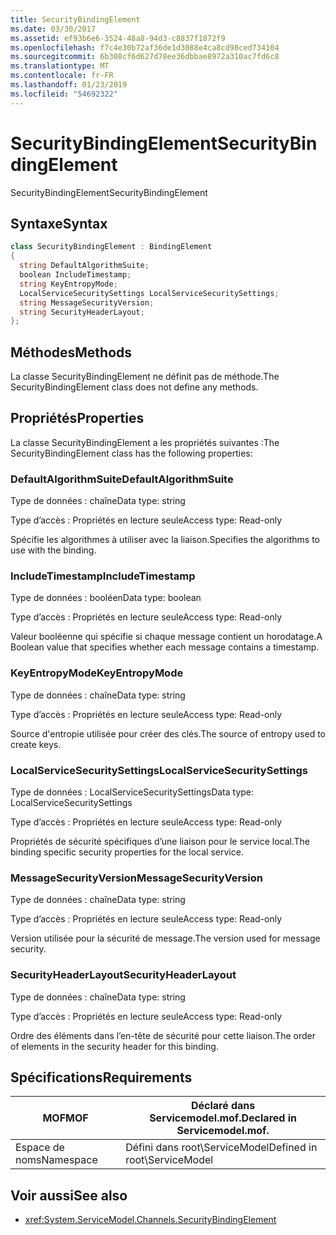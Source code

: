 ```yaml
---
title: SecurityBindingElement
ms.date: 03/30/2017
ms.assetid: ef93b6e6-3524-48a8-94d3-c8837f1872f9
ms.openlocfilehash: f7c4e30b72af36de1d3088e4ca8cd98ced734104
ms.sourcegitcommit: 6b308cf6d627d78ee36dbbae8972a310ac7fd6c8
ms.translationtype: MT
ms.contentlocale: fr-FR
ms.lasthandoff: 01/23/2019
ms.locfileid: "54692322"
---
```

# <a name="securitybindingelement"></a><span data-ttu-id="4a9c8-102">SecurityBindingElement</span><span class="sxs-lookup"><span data-stu-id="4a9c8-102">SecurityBindingElement</span></span>
<span data-ttu-id="4a9c8-103">SecurityBindingElement</span><span class="sxs-lookup"><span data-stu-id="4a9c8-103">SecurityBindingElement</span></span>  
  
## <a name="syntax"></a><span data-ttu-id="4a9c8-104">Syntaxe</span><span class="sxs-lookup"><span data-stu-id="4a9c8-104">Syntax</span></span>  
  
```csharp
class SecurityBindingElement : BindingElement  
{  
  string DefaultAlgorithmSuite;  
  boolean IncludeTimestamp;  
  string KeyEntropyMode;  
  LocalServiceSecuritySettings LocalServiceSecuritySettings;  
  string MessageSecurityVersion;  
  string SecurityHeaderLayout;  
};  
```  
  
## <a name="methods"></a><span data-ttu-id="4a9c8-105">Méthodes</span><span class="sxs-lookup"><span data-stu-id="4a9c8-105">Methods</span></span>  
 <span data-ttu-id="4a9c8-106">La classe SecurityBindingElement ne définit pas de méthode.</span><span class="sxs-lookup"><span data-stu-id="4a9c8-106">The SecurityBindingElement class does not define any methods.</span></span>  
  
## <a name="properties"></a><span data-ttu-id="4a9c8-107">Propriétés</span><span class="sxs-lookup"><span data-stu-id="4a9c8-107">Properties</span></span>  
 <span data-ttu-id="4a9c8-108">La classe SecurityBindingElement a les propriétés suivantes :</span><span class="sxs-lookup"><span data-stu-id="4a9c8-108">The SecurityBindingElement class has the following properties:</span></span>  
  
### <a name="defaultalgorithmsuite"></a><span data-ttu-id="4a9c8-109">DefaultAlgorithmSuite</span><span class="sxs-lookup"><span data-stu-id="4a9c8-109">DefaultAlgorithmSuite</span></span>  
 <span data-ttu-id="4a9c8-110">Type de données : chaîne</span><span class="sxs-lookup"><span data-stu-id="4a9c8-110">Data type: string</span></span>  
  
 <span data-ttu-id="4a9c8-111">Type d’accès : Propriétés en lecture seule</span><span class="sxs-lookup"><span data-stu-id="4a9c8-111">Access type: Read-only</span></span>  
  
 <span data-ttu-id="4a9c8-112">Spécifie les algorithmes à utiliser avec la liaison.</span><span class="sxs-lookup"><span data-stu-id="4a9c8-112">Specifies the algorithms to use with the binding.</span></span>  
  
### <a name="includetimestamp"></a><span data-ttu-id="4a9c8-113">IncludeTimestamp</span><span class="sxs-lookup"><span data-stu-id="4a9c8-113">IncludeTimestamp</span></span>  
 <span data-ttu-id="4a9c8-114">Type de données : booléen</span><span class="sxs-lookup"><span data-stu-id="4a9c8-114">Data type: boolean</span></span>  
  
 <span data-ttu-id="4a9c8-115">Type d’accès : Propriétés en lecture seule</span><span class="sxs-lookup"><span data-stu-id="4a9c8-115">Access type: Read-only</span></span>  
  
 <span data-ttu-id="4a9c8-116">Valeur booléenne qui spécifie si chaque message contient un horodatage.</span><span class="sxs-lookup"><span data-stu-id="4a9c8-116">A Boolean value that specifies whether each message contains a timestamp.</span></span>  
  
### <a name="keyentropymode"></a><span data-ttu-id="4a9c8-117">KeyEntropyMode</span><span class="sxs-lookup"><span data-stu-id="4a9c8-117">KeyEntropyMode</span></span>  
 <span data-ttu-id="4a9c8-118">Type de données : chaîne</span><span class="sxs-lookup"><span data-stu-id="4a9c8-118">Data type: string</span></span>  
  
 <span data-ttu-id="4a9c8-119">Type d’accès : Propriétés en lecture seule</span><span class="sxs-lookup"><span data-stu-id="4a9c8-119">Access type: Read-only</span></span>  
  
 <span data-ttu-id="4a9c8-120">Source d'entropie utilisée pour créer des clés.</span><span class="sxs-lookup"><span data-stu-id="4a9c8-120">The source of entropy used to create keys.</span></span>  
  
### <a name="localservicesecuritysettings"></a><span data-ttu-id="4a9c8-121">LocalServiceSecuritySettings</span><span class="sxs-lookup"><span data-stu-id="4a9c8-121">LocalServiceSecuritySettings</span></span>  
 <span data-ttu-id="4a9c8-122">Type de données : LocalServiceSecuritySettings</span><span class="sxs-lookup"><span data-stu-id="4a9c8-122">Data type: LocalServiceSecuritySettings</span></span>  
  
 <span data-ttu-id="4a9c8-123">Type d’accès : Propriétés en lecture seule</span><span class="sxs-lookup"><span data-stu-id="4a9c8-123">Access type: Read-only</span></span>  
  
 <span data-ttu-id="4a9c8-124">Propriétés de sécurité spécifiques d’une liaison pour le service local.</span><span class="sxs-lookup"><span data-stu-id="4a9c8-124">The binding specific security properties for the local service.</span></span>  
  
### <a name="messagesecurityversion"></a><span data-ttu-id="4a9c8-125">MessageSecurityVersion</span><span class="sxs-lookup"><span data-stu-id="4a9c8-125">MessageSecurityVersion</span></span>  
 <span data-ttu-id="4a9c8-126">Type de données : chaîne</span><span class="sxs-lookup"><span data-stu-id="4a9c8-126">Data type: string</span></span>  
  
 <span data-ttu-id="4a9c8-127">Type d’accès : Propriétés en lecture seule</span><span class="sxs-lookup"><span data-stu-id="4a9c8-127">Access type: Read-only</span></span>  
  
 <span data-ttu-id="4a9c8-128">Version utilisée pour la sécurité de message.</span><span class="sxs-lookup"><span data-stu-id="4a9c8-128">The version used for message security.</span></span>  
  
### <a name="securityheaderlayout"></a><span data-ttu-id="4a9c8-129">SecurityHeaderLayout</span><span class="sxs-lookup"><span data-stu-id="4a9c8-129">SecurityHeaderLayout</span></span>  
 <span data-ttu-id="4a9c8-130">Type de données : chaîne</span><span class="sxs-lookup"><span data-stu-id="4a9c8-130">Data type: string</span></span>  
  
 <span data-ttu-id="4a9c8-131">Type d’accès : Propriétés en lecture seule</span><span class="sxs-lookup"><span data-stu-id="4a9c8-131">Access type: Read-only</span></span>  
  
 <span data-ttu-id="4a9c8-132">Ordre des éléments dans l’en-tête de sécurité pour cette liaison.</span><span class="sxs-lookup"><span data-stu-id="4a9c8-132">The order of elements in the security header for this binding.</span></span>  
  
## <a name="requirements"></a><span data-ttu-id="4a9c8-133">Spécifications</span><span class="sxs-lookup"><span data-stu-id="4a9c8-133">Requirements</span></span>  
  
|<span data-ttu-id="4a9c8-134">MOF</span><span class="sxs-lookup"><span data-stu-id="4a9c8-134">MOF</span></span>|<span data-ttu-id="4a9c8-135">Déclaré dans Servicemodel.mof.</span><span class="sxs-lookup"><span data-stu-id="4a9c8-135">Declared in Servicemodel.mof.</span></span>|  
|---------|-----------------------------------|  
|<span data-ttu-id="4a9c8-136">Espace de noms</span><span class="sxs-lookup"><span data-stu-id="4a9c8-136">Namespace</span></span>|<span data-ttu-id="4a9c8-137">Défini dans root\ServiceModel</span><span class="sxs-lookup"><span data-stu-id="4a9c8-137">Defined in root\ServiceModel</span></span>|  
  
## <a name="see-also"></a><span data-ttu-id="4a9c8-138">Voir aussi</span><span class="sxs-lookup"><span data-stu-id="4a9c8-138">See also</span></span>
- <xref:System.ServiceModel.Channels.SecurityBindingElement>
